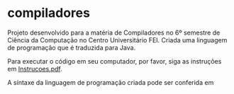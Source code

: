 # compiladores
Projeto desenvolvido para a matéria de Compiladores no 6º semestre de Ciência da Computação no Centro Universitário FEI. Criada uma linguagem de programação que é traduzida para Java.

Para executar o código em seu computador, por favor, siga as instruções em [Instrucoes.pdf](Instrucoes.pdf).

A síntaxe da linguagem de programação criada pode ser conferida em
